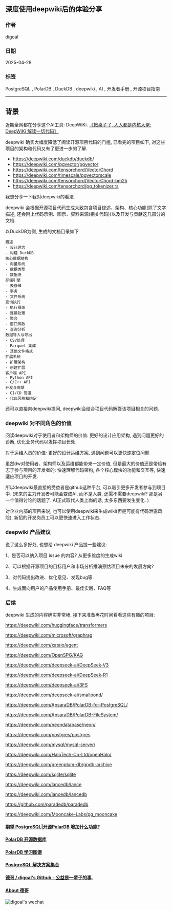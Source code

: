 ## 深度使用deepwiki后的体验分享  
                  
### 作者                  
digoal                  
                  
### 日期                  
2025-04-28                  
                  
### 标签                  
PostgreSQL , PolarDB , DuckDB , deepwiki , AI , 开发者手册 , 开源项目指南     
                  
----                  
                  
## 背景     
近期全网都在分享这个AI工具: DeepWiKi. [《掀桌子了, 人人都是内核大佬: DeepWiKi 解读一切代码》](../202504/20250427_03.md)  
   
deepwiki 确实大幅度降低了阅读开源项目代码的门槛, 已看完的项目如下, 对这些项目的架构和代码又有了更进一步的了解.   
- https://deepwiki.com/duckdb/duckdb/
- https://deepwiki.com/pgvector/pgvector
- https://deepwiki.com/tensorchord/VectorChord
- https://deepwiki.com/timescale/pgvectorscale
- https://deepwiki.com/tensorchord/VectorChord-bm25  
- https://deepwiki.com/tensorchord/pg_tokenizer.rs  
  
我想分享一下我对deepwiki的看法.  
  
deepwiki 会根据开源项目代码生成大致包含项目综述、架构、核心功能(除了文字描述, 还会附上代码示例、图示、资料来源(相关代码))以及开发与贡献这几部分的文档.     
  
以DuckDB为例, 生成的文档目录如下  
```  
概述  
- 设计理念  
- 构建 DuckDB  
核心数据结构  
- 向量系统  
- 数据类型  
- 数据块  
存储引擎  
- 表存储  
- 事务  
- 文件系统  
查询执行  
- 执行框架  
- 连接处理  
- 聚合  
- 窗口函数  
- 查询分析  
数据导入与导出  
- CSV处理  
- Parquet 集成  
- 其他文件格式  
扩展系统  
- 扩展架构  
- 创建扩展  
客户端 API  
- Python API  
- C/C++ API  
开发与贡献  
- CI/CD 管道  
- 代码风格和约定  
```  
  
还可以直接向deepwiki提问, deepwiki会结合项目代码解答该项目相关的问题.  
  
### deepwiki 对不同角色的价值  
阅读deepwiki对于使用者和架构师的价值: 更好的设计应用架构, 遇到问题更好的诊断, 优化业务代码以发挥项目长处.   
  
对于运维人员的价值: 更好的设计运维方案, 遇到问题可以更快速定位问题.   
  
虽然dw对使用者、架构师以及运维都能带来一定价值, 但是最大的价值还是带给有志于参与项目的开发者的: 快速理解代码架构, 各个核心模块的功能和交互等, 快速适应项目的开发.   
  
所以deepwiki最直接的受益者是github这种平台, 可以吸引更多开发者参与到项目中. (未来的主力开发者可能会变成AI, 而不是人类, 还需不需要deepwiki? 那是另一个值得讨论的话题了. AI正式取代人类上岗的话, 太多东西要发生变化. )    
  
对企业内部的项目来说, 也可以使用deepwiki来生成wiki(但是可能有代码泄露风险), 新招的开发岗员工可以更快速进入工作状态.  
  
### deepwiki 产品建议  
说了这么多好处, 也想给 deepwiki 产品提一些建议:  
  
1、是否可以纳入项目 issue 的内容? 从更多维度的生成wiki  
  
2、可以根据开源项目的目标用户和市场分析推演预估项目未来的发展方向?  
  
3、对代码提出改进、优化意见、发现bug等.  
  
4、生成面向用户的产品使用手册、最佳实践、FAQ等  
  
### 后续  
deepwiki 生成的内容确实非常棒, 接下来准备再花时间看看这些有趣的项目:   
  
https://deepwiki.com/huggingface/transformers  
  
https://deepwiki.com/microsoft/graphrag  
  
https://deepwiki.com/xataio/agent  
  
https://deepwiki.com/OpenSPG/KAG  
  
https://deepwiki.com/deepseek-ai/DeepSeek-V3  
  
https://deepwiki.com/deepseek-ai/DeepSeek-R1  
  
https://deepwiki.com/deepseek-ai/3FS  
  
https://deepwiki.com/deepseek-ai/smallpond/  
  
https://deepwiki.com/ApsaraDB/PolarDB-for-PostgreSQL/  
  
https://deepwiki.com/ApsaraDB/PolarDB-FileSystem/  
  
https://deepwiki.com/neondatabase/neon/  
  
https://deepwiki.com/postgres/postgres  
  
https://deepwiki.com/mysql/mysql-server/  
  
https://deepwiki.com/HaloTech-Co-Ltd/openHalo/  
  
https://deepwiki.com/greenplum-db/gpdb-archive  
  
https://deepwiki.com/sqlite/sqlite   

https://deepwiki.com/lancedb/lance

https://deepwiki.com/lancedb/lancedb
  
https://github.com/paradedb/paradedb  
  
https://deepwiki.com/Mooncake-Labs/pg_mooncake   
  
  
#### [期望 PostgreSQL|开源PolarDB 增加什么功能?](https://github.com/digoal/blog/issues/76 "269ac3d1c492e938c0191101c7238216")
  
  
#### [PolarDB 开源数据库](https://openpolardb.com/home "57258f76c37864c6e6d23383d05714ea")
  
  
#### [PolarDB 学习图谱](https://www.aliyun.com/database/openpolardb/activity "8642f60e04ed0c814bf9cb9677976bd4")
  
  
#### [PostgreSQL 解决方案集合](../201706/20170601_02.md "40cff096e9ed7122c512b35d8561d9c8")
  
  
#### [德哥 / digoal's Github - 公益是一辈子的事.](https://github.com/digoal/blog/blob/master/README.md "22709685feb7cab07d30f30387f0a9ae")
  
  
#### [About 德哥](https://github.com/digoal/blog/blob/master/me/readme.md "a37735981e7704886ffd590565582dd0")
  
  
![digoal's wechat](../pic/digoal_weixin.jpg "f7ad92eeba24523fd47a6e1a0e691b59")
  
